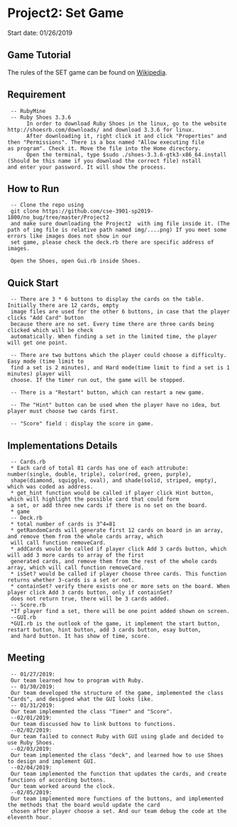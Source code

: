 # Project2: Set Game
Start date: 01/26/2019
## Game Tutorial
The rules of the SET game can be found on [Wikipedia](https://en.wikipedia.org/wiki/Set_(card_game)).
## Requirement
     -- RubyMine
     -- Ruby Shoes 3.3.6
          In order to download Ruby Shoes in the linux, go to the website http://shoesrb.com/downloads/ and download 3.3.6 for linux.
          After downloading it, right click it and click "Properties" and then "Permissions". There is a box named "Allow executing file           as program". Check it. Move the file into the Home directory.
          Open the terminal, type $sudo ./shoes-3.3.6-gtk3-x86_64.install (Should be this name if you download the correct file) nstall           and enter your password. It will show the process.
         
## How to Run
     -- Clone the repo using
     git clone https://github.com/cse-3901-sp2019-1800/no_bug/tree/master/Project2
     and make sure downloading the Project2  with img file inside it. (The path of img file is relative path named img/....png) If you meet some errors like images does not show in our
     set game, please check the deck.rb there are specific address of images.
     
     Open the Shoes, open Gui.rb inside Shoes.
## Quick Start
     -- There are 3 * 6 buttons to display the cards on the table. Initially there are 12 cards, empty 
     image files are used for the other 6 buttons, in case that the player clicks "Add Card" button 
     because there are no set. Every time there are three cards being clicked which will be check 
     automatically. When finding a set in the limited time, the player will get one point.
     
     -- There are two buttons which the player could choose a difficulty. Easy mode (time limit to 
     find a set is 2 minutes), and Hard mode(time limit to find a set is 1 minutes) player will 
     choose. If the timer run out, the game will be stopped.
     
     -- There is a "Restart" button, which can restart a new game.
     
     -- The "Hint" button can be used when the player have no idea, but player must choose two cards first.
     
     -- "Score" field : display the score in game.
## Implementations Details
     -- Cards.rb
     * Each card of total 81 cards has one of each attrubute: number(single, double, triple), color(red, green, purple), 
     shape(diamond, squiggle, oval), and shade(solid, striped, empty), which was coded as address. 
     * get_hint function would be called if player click Hint button, which will highlight the possible card that could form 
     a set, or add three new cards if there is no set on the board.
     * game
     -- Deck.rb
     * total number of cards is 3^4=81
     * getRandomCards will generate first 12 cards on board in an array, and remove them from the whole cards array, which 
     will call function removeCard.
     * addCards would be called if player click Add 3 cards button, which will add 3 more cards to array of the first 
     generated cards, and remove them from the rest of the whole cards array, which will call function removeCard.
     * isSet? would be called if player choose three cards. This function returns whether 3-cards is a set or not. 
     * containSet? verify there exists one or more sets on the board. When player click Add 3 cards button, only if containSet?
     does not return true, there will be 3 cards added.
     -- Score.rb
     *If player find a set, there will be one point added shown on screen.
     --GUI.rb
     *GUI.rb is the outlook of the game, it implement the start button, restart button, hint button, add 3 cards button, esay button,
     and hard button. It has show of time, score.
     
     
## Meeting
     -- 01/27/2019:
     Our team learned how to program with Ruby.
     -- 01/30/2019:
     Our team developed the structure of the game, implemented the class "Cards", and designed what the GUI looks like.
     -- 01/31/2019:
     Our team implemented the class "Timer" and "Score".
     --02/01/2019:
     Our team discussed how to link buttons to functions.
     --02/02/2019:
     Our team failed to connect Ruby with GUI using glade and decided to use Ruby Shoes.
     --02/03/2019:
     Our team implemented the class "deck", and learned how to use Shoes to design and implement GUI.
     --02/04/2019:
     Our team implemented the function that updates the cards, and create functions of according buttons. 
     Our team worked around the clock.
     --02/05/2019:
     Our team implemented more functions of the buttons, and implemented the methods that the board would update the card 
     chosen after player choose a set. And our team debug the code at the eleventh hour.
     
